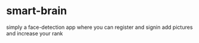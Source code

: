 # smart-brain
simply a face-detection app where you can register and signin add pictures and increase your rank
